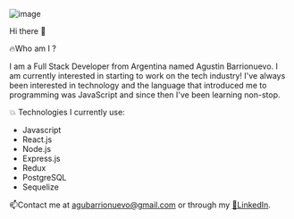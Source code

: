 
![image](https://user-images.githubusercontent.com/107000212/213000693-5e9a2f1e-f479-4f1b-afc5-813c494c3a66.png)

Hi there 👋

🔥Who am I ?

I am a Full Stack Developer from Argentina named Agustin Barrionuevo.
I am currently interested in starting to work on the tech industry!
I've always been interested in technology and the language that introduced me to programming was JavaScript and since then I've been learning non-stop.

💥 Technologies I currently use: 
- Javascript
- React.js
- Node.js
- Express.js
- Redux
- PostgreSQL
- Sequelize


📫Contact me at agubarrionuevo@gmail.com or through my [🔗LinkedIn](https://www.linkedin.com/in/agustin-barrionuevo-a7a25b238/).
